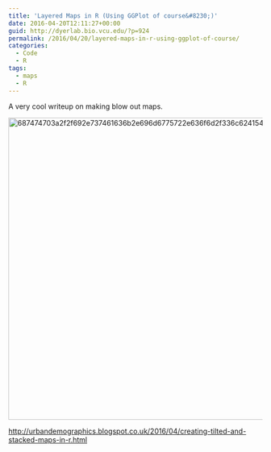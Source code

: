 ```yaml
---
title: 'Layered Maps in R (Using GGPlot of course&#8230;)'
date: 2016-04-20T12:11:27+00:00
guid: http://dyerlab.bio.vcu.edu/?p=924
permalink: /2016/04/20/layered-maps-in-r-using-ggplot-of-course/
categories:
  - Code
  - R
tags:
  - maps
  - R
---
```

A very cool writeup on making blow out maps.

[<img class="aligncenter wp-image-926 size-full" src="wp-content/uploads/2016/04/687474703a2f2f692e737461636b2e696d6775722e636f6d2f336c6241542e706e67.png" alt="687474703a2f2f692e737461636b2e696d6775722e636f6d2f336c6241542e706e67" width="900" height="600" srcset="wp-content/uploads/2016/04/687474703a2f2f692e737461636b2e696d6775722e636f6d2f336c6241542e706e67.png 900w, wp-content/uploads/2016/04/687474703a2f2f692e737461636b2e696d6775722e636f6d2f336c6241542e706e67-300x200.png 300w, wp-content/uploads/2016/04/687474703a2f2f692e737461636b2e696d6775722e636f6d2f336c6241542e706e67-768x512.png 768w" sizes="(max-width: 900px) 100vw, 900px" />](http://urbandemographics.blogspot.co.uk/2016/04/creating-tilted-and-stacked-maps-in-r.html)

<http://urbandemographics.blogspot.co.uk/2016/04/creating-tilted-and-stacked-maps-in-r.html>

&nbsp;